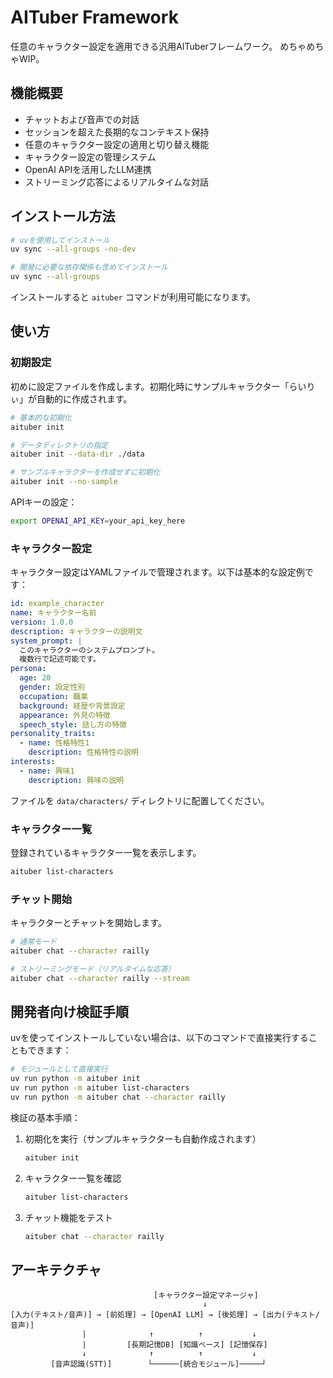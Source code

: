 # AITuber Framework

任意のキャラクター設定を適用できる汎用AITuberフレームワーク。
めちゃめちゃWIP。

## 機能概要

- チャットおよび音声での対話
- セッションを超えた長期的なコンテキスト保持
- 任意のキャラクター設定の適用と切り替え機能
- キャラクター設定の管理システム
- OpenAI APIを活用したLLM連携
- ストリーミング応答によるリアルタイムな対話

## インストール方法

```bash
# uvを使用してインストール
uv sync --all-groups -no-dev 

# 開発に必要な依存関係も含めてインストール
uv sync --all-groups
```

インストールすると `aituber` コマンドが利用可能になります。

## 使い方

### 初期設定

初めに設定ファイルを作成します。初期化時にサンプルキャラクター「らいりぃ」が自動的に作成されます。

```bash
# 基本的な初期化
aituber init

# データディレクトリの指定
aituber init --data-dir ./data

# サンプルキャラクターを作成せずに初期化
aituber init --no-sample
```

APIキーの設定：

```bash
export OPENAI_API_KEY=your_api_key_here
```

### キャラクター設定

キャラクター設定はYAMLファイルで管理されます。以下は基本的な設定例です：

```yaml
id: example_character
name: キャラクター名前
version: 1.0.0
description: キャラクターの説明文
system_prompt: |
  このキャラクターのシステムプロンプト。
  複数行で記述可能です。
persona:
  age: 20
  gender: 設定性別
  occupation: 職業
  background: 経歴や背景設定
  appearance: 外見の特徴
  speech_style: 話し方の特徴
personality_traits:
  - name: 性格特性1
    description: 性格特性の説明
interests:
  - name: 興味1
    description: 興味の説明
```

ファイルを `data/characters/` ディレクトリに配置してください。

### キャラクター一覧

登録されているキャラクター一覧を表示します。

```bash
aituber list-characters
```

### チャット開始

キャラクターとチャットを開始します。

```bash
# 通常モード
aituber chat --character railly

# ストリーミングモード（リアルタイムな応答）
aituber chat --character railly --stream
```

## 開発者向け検証手順

uvを使ってインストールしていない場合は、以下のコマンドで直接実行することもできます：

```bash
# モジュールとして直接実行
uv run python -m aituber init
uv run python -m aituber list-characters
uv run python -m aituber chat --character railly
```

検証の基本手順：

1. 初期化を実行（サンプルキャラクターも自動作成されます）
   ```bash
   aituber init
   ```

2. キャラクター一覧を確認
   ```bash
   aituber list-characters
   ```

3. チャット機能をテスト
   ```bash
   aituber chat --character railly
   ```

## アーキテクチャ

```
                                [キャラクター設定マネージャ]
                                           ↓
[入力(テキスト/音声)] → [前処理] → [OpenAI LLM] → [後処理] → [出力(テキスト/音声)]
                |              ↑          ↑           ↓
                |         [長期記憶DB] [知識ベース] [記憶保存]
                ↓              ↑          ↑           ↓
         [音声認識(STT)]        └──────[統合モジュール]─────┘
```
